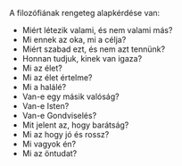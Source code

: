 A filozófiának rengeteg alapkérdése van:
- Miért létezik valami, és nem valami más?
- Mi ennek az oka, mi a célja?
- Miért szabad ezt, és nem azt tennünk?
- Honnan tudjuk, kinek van igaza?
- Mi az élet?
- Mi az élet értelme?
- Mi a halálé?
- Van-e egy másik valóság?
- Van-e Isten?
- Van-e Gondviselés?
- Mit jelent az, hogy barátság?
- Mi az hogy jó és rossz? 
- Mi vagyok én?
- Mi az öntudat?